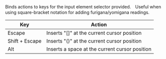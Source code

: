 Binds actions to keys for the input element selector provided.　Useful when using square-bracket notation for adding furigana/yomigana readings.

| Key      | Action |
| ----------- | ----------- |
| Escape      | Inserts "[]" at the current cursor position       |
| Shift + Escape   | Inserts "()" at the current cursor position        |
| Alt   | Inserts a space at the current cursor position        |
